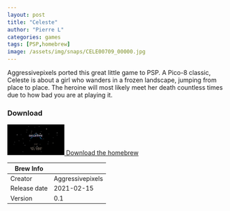 ```yaml
---
layout: post
title: "Celeste"
author: "Pierre L"
categories: games
tags: [PSP,homebrew]
image: /assets/img/snaps/CELE00709_00000.jpg
---
```


Aggressivepixels ported this great little game to PSP. A Pico-8 classic, Celeste is about a girl who wanders in a frozen landscape, jumping from place to place. The heroine will most likely meet her death countless times due to how bad you are at playing it.

### Download

<p class="download-btn">
    <a href="https://archive.org/download/celeste.-7z/Celeste.7z">
	<img border="0" alt="Download the homebrew" src="/assets/img/icon0/2021-05-01-Celeste-by-aggressivepixels.png" width="130" height="70">
	Download the homebrew
	</a>
</p>

| Brew Info    |             |
|--------------|-------------|
| Creator      | Aggressivepixels |
| Release date | 2021-02-15  |
| Version      | 0.1  |
